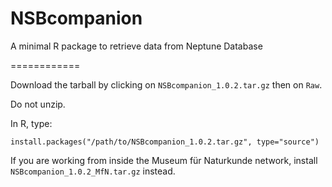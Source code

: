 NSBcompanion
============

A minimal R package to retrieve data from Neptune Database

============


Download the tarball by clicking on `NSBcompanion_1.0.2.tar.gz` then on `Raw`.  

Do not unzip.  

In R, type:

    install.packages("/path/to/NSBcompanion_1.0.2.tar.gz", type="source")
    
If you are working from inside the Museum für Naturkunde network, install `NSBcompanion_1.0.2_MfN.tar.gz` instead.
